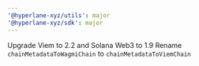 ```yaml
---
'@hyperlane-xyz/utils': major
'@hyperlane-xyz/sdk': major
---
```


Upgrade Viem to 2.2 and Solana Web3 to 1.9
Rename `chainMetadataToWagmiChain` to `chainMetadataToViemChain`
